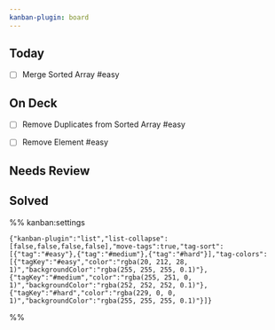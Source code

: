 ```yaml
---
kanban-plugin: board
---
```


## Today

- [ ] Merge Sorted Array #easy


## On Deck

- [ ] Remove Duplicates from Sorted Array #easy
- [ ] Remove Element #easy


## Needs Review



## Solved





%% kanban:settings
```
{"kanban-plugin":"list","list-collapse":[false,false,false,false],"move-tags":true,"tag-sort":[{"tag":"#easy"},{"tag":"#medium"},{"tag":"#hard"}],"tag-colors":[{"tagKey":"#easy","color":"rgba(20, 212, 28, 1)","backgroundColor":"rgba(255, 255, 255, 0.1)"},{"tagKey":"#medium","color":"rgba(255, 251, 0, 1)","backgroundColor":"rgba(252, 252, 252, 0.1)"},{"tagKey":"#hard","color":"rgba(229, 0, 0, 1)","backgroundColor":"rgba(255, 255, 255, 0.1)"}]}
```
%%